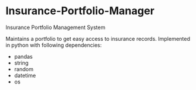 # Insurance-Portfolio-Manager
Insurance Portfolio Management System

Maintains a portfolio to get easy access to insurance records.
Implemented in python with following dependencies:
+ pandas
+ string
+ random
+ datetime
+ os
